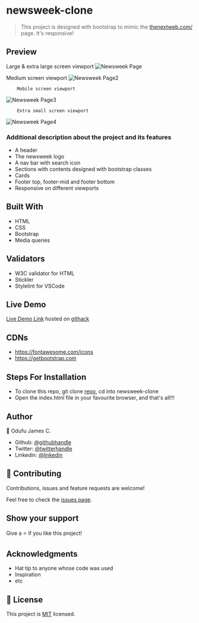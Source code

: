# newsweek-clone
> This project is designed with bootstrap to mimic the [thenextweb.com/](https://thenextweb.com/) page.  It's responsive!

## Preview
Large & extra large screen viewport
![Newsweek Page](https://user-images.githubusercontent.com/57812000/79503737-4afd8600-7ff7-11ea-879d-3e3947d7b345.png)

Medium screen viewport
![Newsweek Page2](https://user-images.githubusercontent.com/57812000/79503748-52bd2a80-7ff7-11ea-8012-adb554b06973.png)

        Mobile screen viewport
![Newsweek Page3](https://user-images.githubusercontent.com/57812000/79503767-5b156580-7ff7-11ea-9584-14e1a17c8de3.png)

        Extra small screen viewport

![Newsweek Page4](https://user-images.githubusercontent.com/57812000/79503789-649ecd80-7ff7-11ea-8839-f6bc93bb2355.png)



### Additional description about the project and its features
- A header
- The newsweek logo
- A nav bar with search icon
- Sections with contents designed with bootstrap classes
- Cards
- Footer top, footer-mid and footer bottom
- Responsive on different viewports

## Built With

- HTML
- CSS
- Bootstrap
- Media queries

## Validators

- W3C validator for HTML
- Stickler
- Stylelint for VSCode

## Live Demo

[Live Demo Link](https://rawcdn.githack.com/jamezjaz/newsweek-clone/b01c3c08ef125ba02b251da9bb8a00c3471ec422/index.html) hosted on [githack](https://raw.githack.com)


## CDNs
- https://fontawesome.com/icons
- https://getbootstrap.com

## Steps For Installation
- To clone this repo, git clone [repo](git@github.com:jamezjaz/newsweek-clone.git), cd into newsweek-clone
- Open the index.html file in your favourite browser, and that's all!!!


## Author

 👤 Odufu James C.
- Github: [@githubhandle](https://github.com/jamezjaz)
- Twitter: [@twitterhandle](https://twitter.com/jamezjaz90)
- Linkedin: [@linkedin](https://linkedin.com/in/james-odufu-ba2a4a125)


## :handshake: Contributing

Contributions, issues and feature requests are welcome!

Feel free to check the [issues page](issues/).

## Show your support

Give a :star:️ if you like this project!

## Acknowledgments

- Hat tip to anyone whose code was used
- Inspiration
- etc

## :memo: License

This project is [MIT](lic.url) licensed.

